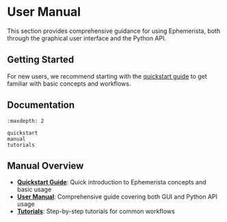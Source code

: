 # User Manual

This section provides comprehensive guidance for using Ephemerista, both through the graphical user interface and the Python API.

## Getting Started

For new users, we recommend starting with the [quickstart guide](quickstart) to get familiar with basic concepts and workflows.

## Documentation

```{toctree}
:maxdepth: 2

quickstart
manual
tutorials
```

## Manual Overview

- **[Quickstart Guide](quickstart)**: Quick introduction to Ephemerista concepts and basic usage
- **[User Manual](manual)**: Comprehensive guide covering both GUI and Python API usage
- **[Tutorials](tutorials)**: Step-by-step tutorials for common workflows
